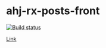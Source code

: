 # ahj-rx-posts-front

[![Build status](https://ci.appveyor.com/api/projects/status/oe5l3j273e7nradn/branch/main?svg=true)](https://ci.appveyor.com/project/RebikHub/ahj-rx-posts-front/branch/main)

[Link](https://rebikhub.github.io/ahj-rx-posts-front/)